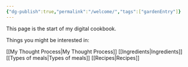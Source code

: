 ```yaml
---
{"dg-publish":true,"permalink":"/welcome/","tags":["gardenEntry"]}
---
```


This page is the start of my digital cookbook.

Things you might be interested in: 

[[My Thought Process\|My Thought Process]]
[[Ingredients\|Ingredients]]
[[Types of meals\|Types of meals]]
[[Recipes\|Recipes]]



